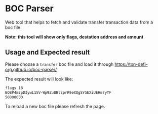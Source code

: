 # BOC Parser

Web tool that helps to fetch and validate transfer transaction data from a boc file.

**Note: this tool will show only flags, destation address and amount**

## Usage and Expected result

Please choose a `transfer` boc file and load it through https://ton-defi-org.github.io/boc-parser/

The expected result will look like:

```bash
flags 18
EQBP4mzpDIywL1SV-Wp9ZuBBlzprR9eXQgSYGEXiUEHm7yYF
50000000
```

To reload a new boc file please refresh the page.
